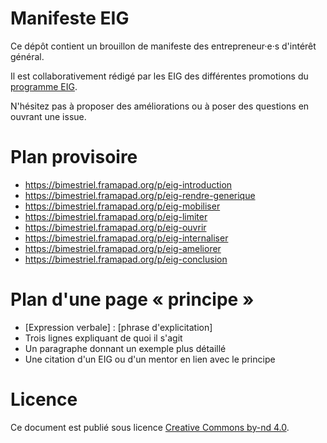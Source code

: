 # Manifeste EIG

Ce dépôt contient un brouillon de manifeste des entrepreneur·e·s
d'intérêt général.

Il est collaborativement rédigé par les EIG des différentes promotions
du [programme EIG](https://entrepreneur-interet-general.etalab.gouv.fr).

N'hésitez pas à proposer des améliorations ou à poser des questions en
ouvrant une issue.

# Plan provisoire

- https://bimestriel.framapad.org/p/eig-introduction
- https://bimestriel.framapad.org/p/eig-rendre-generique
- https://bimestriel.framapad.org/p/eig-mobiliser
- https://bimestriel.framapad.org/p/eig-limiter
- https://bimestriel.framapad.org/p/eig-ouvrir
- https://bimestriel.framapad.org/p/eig-internaliser
- https://bimestriel.framapad.org/p/eig-ameliorer
- https://bimestriel.framapad.org/p/eig-conclusion

# Plan d'une page « principe »

- [Expression verbale] : [phrase d'explicitation]
- Trois lignes expliquant de quoi il s'agit
- Un paragraphe donnant un exemple plus détaillé
- Une citation d'un EIG ou d'un mentor en lien avec le principe

# Licence

Ce document est publié sous licence [Creative Commons by-nd
4.0](https://creativecommons.org/licenses/by-nd/2.0/fr/).
